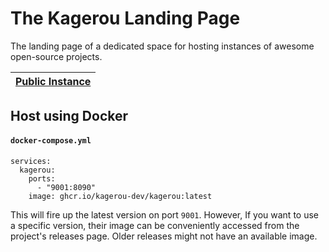 # The Kagerou Landing Page
The landing page of a dedicated space for hosting instances of awesome open-source projects.


| [Public Instance](https://kagerou.dev/)  |
|-------------------------------------------|

## Host using Docker

#### **`docker-compose.yml`**
```
services:
  kagerou:
    ports:
      - "9001:8090"
    image: ghcr.io/kagerou-dev/kagerou:latest
```

This will fire up the latest version on port `9001`.
However, If you want to use a specific version,
their image can be conveniently accessed from the project's releases page.
Older releases might not have an available image.
